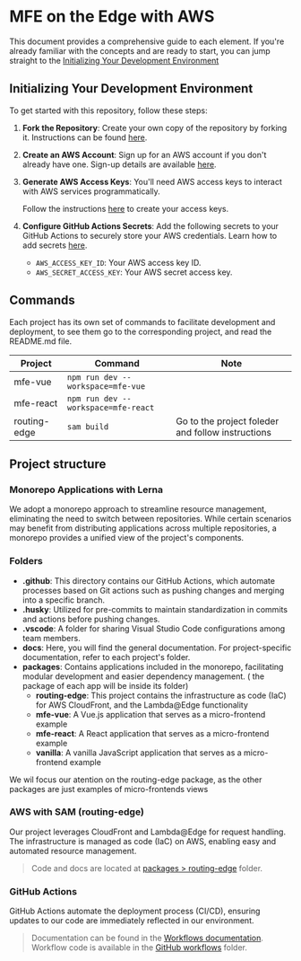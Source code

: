 # MFE on the Edge with AWS

This document provides a comprehensive guide to each element.
If you're already familiar with the concepts and are ready to start, you can jump straight to the [Initializing Your Development Environment](#initializing-your-development-environment)

## Initializing Your Development Environment

To get started with this repository, follow these steps:

1. **Fork the Repository**: Create your own copy of the repository by forking it. Instructions can be found [here](https://docs.github.com/en/pull-requests/collaborating-with-pull-requests/working-with-forks/fork-a-repo).
2. **Create an AWS Account**: Sign up for an AWS account if you don't already have one. Sign-up details are available [here](https://aws.amazon.com/free/?gclid=CjwKCAjwtqmwBhBVEiwAL-WAYWB5ZM2xRdHOJZ_cqYo4090Mtbbo3fj4f2iRbhin4mQkiR1Gbos3XhoCHRIQAvD_BwE&trk=1b5e0cad-6939-407d-b265-d513ac796285&sc_channel=ps&ef_id=CjwKCAjwtqmwBhBVEiwAL-WAYWB5ZM2xRdHOJZ_cqYo4090Mtbbo3fj4f2iRbhin4mQkiR1Gbos3XhoCHRIQAvD_BwE:G:s&s_kwcid=AL!4422!3!647999789241!p!!g!!amazon%20aws!19685311604!143348651902&all-free-tier.sort-by=item.additionalFields.SortRank&all-free-tier.sort-order=asc&awsf.Free%20Tier%20Types=*all&awsf.Free%20Tier%20Categories=*all).
3. **Generate AWS Access Keys**: You'll need AWS access keys to interact with AWS services programmatically.

   Follow the instructions [here](https://docs.aws.amazon.com/keyspaces/latest/devguide/access.credentials.html) to create your access keys.

4. **Configure GitHub Actions Secrets**: Add the following secrets to your GitHub Actions to securely store your AWS credentials. Learn how to add secrets [here](https://docs.github.com/en/actions/security-guides/using-secrets-in-github-actions).
   - `AWS_ACCESS_KEY_ID`: Your AWS access key ID.
   - `AWS_SECRET_ACCESS_KEY`: Your AWS secret access key.

## Commands

Each project has its own set of commands to facilitate development and deployment, to see them go to the corresponding project, and read the README.md file.

| Project      | Command                             | Note                                |
| ------------ | ----------------------------------- | ----------------------------------- |
| mfe-vue      | `npm run dev --workspace=mfe-vue`   |                                     |
| mfe-react    | `npm run dev --workspace=mfe-react` |                                     |
| routing-edge | `sam build`                         | Go to the project foleder and follow instructions |

## Project structure

### Monorepo Applications with Lerna

We adopt a monorepo approach to streamline resource management, eliminating the need to switch between repositories. While certain scenarios may benefit from distributing applications across multiple repositories, a monorepo provides a unified view of the project's components.

### Folders

- **.github**: This directory contains our GitHub Actions, which automate processes based on Git actions such as pushing changes and merging into a specific branch.
- **.husky**: Utilized for pre-commits to maintain standardization in commits and actions before pushing changes.
- **.vscode**: A folder for sharing Visual Studio Code configurations among team members.
- **docs**: Here, you will find the general documentation. For project-specific documentation, refer to each project's folder.
- **packages**: Contains applications included in the monorepo, facilitating modular development and easier dependency management. ( the package of each app will be inside its folder)
  - **routing-edge**: This project contains the infrastructure as code (IaC) for AWS CloudFront, and the Lambda@Edge functionality
  - **mfe-vue**: A Vue.js application that serves as a micro-frontend example
  - **mfe-react**: A React application that serves as a micro-frontend example
  - **vanilla**: A vanilla JavaScript application that serves as a micro-frontend example

We wil focus our atention on the routing-edge package, as the other packages are just examples of micro-frontends views

### AWS with SAM (routing-edge)

Our project leverages CloudFront and Lambda@Edge for request handling. The infrastructure is managed as code (IaC) on AWS, enabling easy and automated resource management.

> Code and docs are located at [packages > routing-edge](../packages/routing-edge) folder.

### GitHub Actions

GitHub Actions automate the deployment process (CI/CD), ensuring updates to our code are immediately reflected in our environment.

> Documentation can be found in the [Workflows documentation](./workflows/README.md). \
> Workflow code is available in the [GitHub workflows](../.github/workflows) folder.
